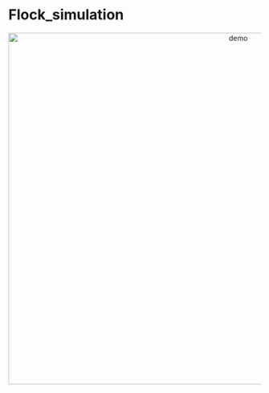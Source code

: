 # Flock_simulation

<div align="center">
<img src="https://github.com/ValentinLe/Flock_simulation/blob/master/screenshots/demo.gif" alt="demo" width="900" height="700">
</div>
